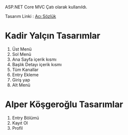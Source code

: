 ASP.NET Core MVC Çatı olarak kullanıldı.

Tasarım Linki : [Acı Sözlük](https://eksisozlukweb.azurewebsites.net/)

# Kadir Yalçın Tasarımlar
1. Üst Menü
2. Sol Menü
3. Ana Sayfa içerik kısmı
4. Başlık Detayı içerik kısmı
5. Tüm Kanallar
6. Entry Ekleme
7. Giriş yap
8. Alt Menü

# Alper Köşgeroğlu Tasarımlar
1. Entry Bölümü
2. Kayıt Ol
3. Profil 

